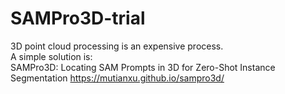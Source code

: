 # SAMPro3D-trial
3D point cloud processing is an expensive process.  
A simple solution is:    
SAMPro3D: Locating SAM Prompts in 3D for Zero-Shot Instance Segmentation
https://mutianxu.github.io/sampro3d/
